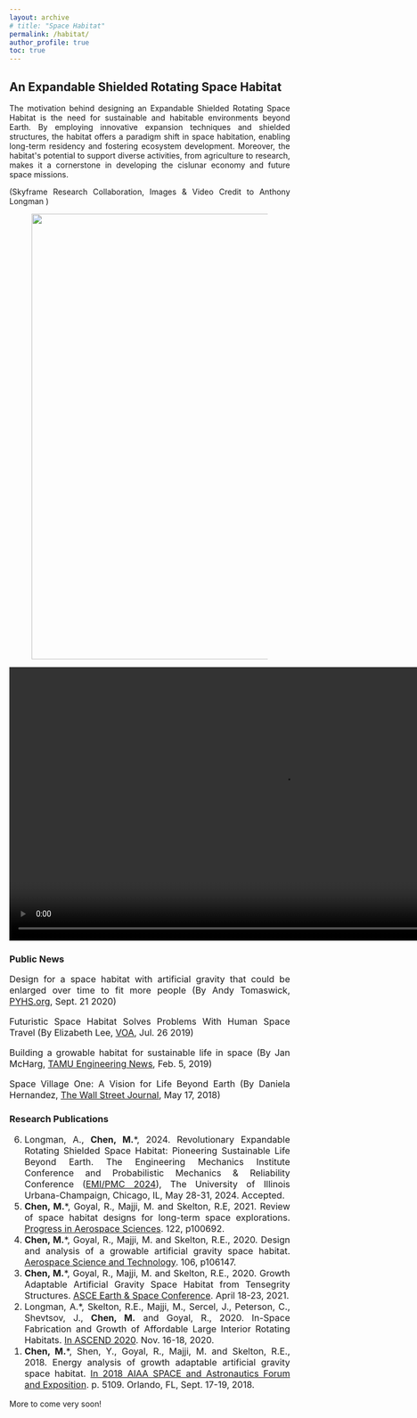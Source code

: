 ```yaml
---
layout: archive
# title: "Space Habitat"
permalink: /habitat/
author_profile: true
toc: true
---
```


<div style="text-align: justify;" markdown="1">

## An Expandable Shielded Rotating Space Habitat 
The motivation behind designing an Expandable Shielded Rotating Space Habitat is the need for sustainable and habitable environments beyond Earth. By employing innovative expansion techniques and shielded structures, the habitat offers a paradigm shift in space habitation, enabling long-term residency and fostering ecosystem development. Moreover, the habitat's potential to support diverse activities, from agriculture to research, makes it a cornerstone in developing the cislunar economy and future space missions. 
<!-- (Skyframe Research Collaboration, Images & Video Credit to Anthony Longman <i class="material-symbols-outlined">anthony.longman@skyframeresearch.com</i>) -->
<!-- (Skyframe Research Collaboration, Images & Video Credit to Anthony Longman <i class="material-symbols-outlined">anthony.longman@skyframeresearch.com</i>) -->
(Skyframe Research Collaboration, Images & Video Credit to Anthony Longman 
<a href="mailto:anthony.longman@skyframeresearch.com"><i class="fas fa-envelope"></i></a>)
<!-- fas fa-envelope -->
<!-- material-icons -->
<!-- We investigate an expandable shielded rotating space habitat presents a groundbreaking approach to pressurized orbital enclosures, starting from a small seed structure and gradually expanding into a V-shaped valley configuration with terraced hillsides, as shown in Figure 1. Successive concentric floor rings and flexible toroidal pressure membranes create a multi-story assembly with airlock docking portals and horticultural floorspace. This symmetrical enclosure surrounds a central void that transforms into a low-pressure atmospheric reserve over time. As the habitat grows, the expandable axial strut accommodates spacecraft docking and supports primary mirrors and radiators. Solar-powered steam thrusters facilitate rotational acceleration while maintaining a non-rotating shield, easing material addition and docking. This innovative habitat design offers significant potential for development in the cislunar economy and beyond, including applications on Venus, Mars, and as Aldrin cyclers. (Images Video Credit to Anthony Longman) -->


<figure><img src="{{ site.url }}/images/rffi/habitat_two.png" width="800"/></figure>

<!-- <figure><img src="{{ site.url }}/images/rffi/habitat_video.mp4" width="100px" height="100px"/></figure> -->

<!-- https://raw.githubusercontent.com/Muhao-Chen/muhao-chen.github.io/main/images/rffi/habitat_video.mp4 -->

<!-- <video width="1000" height="500" controls> -->
<!-- <video width="1000" controls> -->
<video width="982" controls>
  <source src="https://raw.githubusercontent.com/Muhao-Chen/muhao-chen.github.io/main/images/rffi/habitat_video.mp4" type="video/mp4">
  Your browser does not support the video tag.
</video>

<!-- Muhao-Chen/muhao-chen.github.io/blob/main/ -->

### Public News
<font size=3>

Design for a space habitat with artificial gravity that could be enlarged over time to fit more people (By Andy Tomaswick, [PYHS.org](https://phys.org/news/2020-09-space-habitat-artificial-gravity-enlarged.html), Sept. 21 2020)


Futuristic Space Habitat Solves Problems With Human Space Travel (By Elizabeth Lee, [VOA](https://www.voanews.com/a/science-health_futuristic-space-habitat-solves-problems-human-space-travel/6172519.html), Jul. 26 2019)


Building a growable habitat for sustainable life in space (By Jan McHarg, [TAMU Engineering News](https://engineering.tamu.edu/news/2019/02/building-a-growable-habitat-for-sustainable-life-in-space.html), Feb. 5, 2019)


Space Village One: A Vision for Life Beyond Earth (By 
Daniela Hernandez, [The Wall Street Journal](https://www.wsj.com/articles/space-village-one-a-vision-for-life-beyond-earth-1526567016), May 17, 2018)

</font>


### Research Publications 
<font size=3>
<ol reversed>
<li>Longman, A., <strong>Chen, M.</strong>*, 2024. Revolutionary Expandable Rotating Shielded Space Habitat: Pioneering Sustainable Life Beyond Earth. The Engineering Mechanics Institute Conference and Probabilistic Mechanics & Reliability Conference (<u>EMI/PMC 2024</u>), The University of Illinois Urbana-Champaign, Chicago, IL, May 28-31, 2024. Accepted.</li>
<li><strong>Chen, M.</strong>*, Goyal, R., Majji, M. and Skelton, R.E, 2021. Review of space habitat designs for long-term space explorations. <u>Progress in Aerospace Sciences</u>. 122, p100692.</li>
<li><strong>Chen, M.</strong>*, Goyal, R., Majji, M. and Skelton, R.E., 2020. Design and analysis of a growable artificial gravity space habitat. <u>Aerospace Science and Technology</u>. 106, p106147.</li>
<li><strong>Chen, M.</strong>*, Goyal, R., Majji, M. and Skelton, R.E., 2020. Growth Adaptable Artificial Gravity Space Habitat from Tensegrity Structures. <u>ASCE Earth & Space Conference</u>. April 18-23, 2021.</li>
<li>Longman, A.*, Skelton, R.E., Majji, M., Sercel, J., Peterson, C., Shevtsov, J., <strong>Chen, M.</strong> and Goyal, R., 2020. In-Space Fabrication and Growth of Affordable Large Interior Rotating Habitats. <u>In ASCEND 2020</u>. Nov. 16-18, 2020. </li>
<li><strong>Chen, M.</strong>*, Shen, Y., Goyal, R., Majji, M. and Skelton, R.E., 2018. Energy analysis of growth adaptable artificial gravity space habitat. <u>In 2018 AIAA SPACE and Astronautics Forum and Exposition</u>. p. 5109. Orlando, FL, Sept. 17-19, 2018.</li>
</ol>
</font>



More to come very soon!